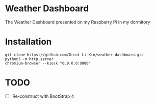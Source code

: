 # Weather Dashboard
The Weather Dashboard presented on my Raspberry Pi in my dormitory

# Installation
```
git clone https://github.com/Great-Li-Xin/weather-dashboard.git
python3 -m http.server
chromium-browser --kiosk "0.0.0.0:8000"
```

# TODO
- [ ] Re-construct with BootStrap 4
